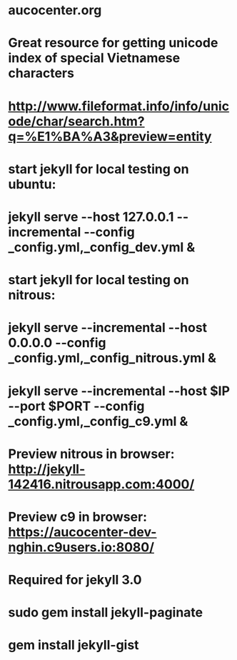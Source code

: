 # aucocenter.org
# Great resource for getting unicode index of special Vietnamese characters
# http://www.fileformat.info/info/unicode/char/search.htm?q=%E1%BA%A3&preview=entity
# start jekyll for local testing on ubuntu:
# jekyll serve --host 127.0.0.1 --incremental --config _config.yml,_config_dev.yml &
# start jekyll for local testing on nitrous:
# jekyll serve --incremental --host 0.0.0.0 --config _config.yml,_config_nitrous.yml &
# jekyll serve --incremental --host $IP --port $PORT --config _config.yml,_config_c9.yml &
# Preview nitrous in browser: http://jekyll-142416.nitrousapp.com:4000/
# Preview c9 in browser: https://aucocenter-dev-nghin.c9users.io:8080/
# Required for jekyll 3.0
# sudo gem install jekyll-paginate
# gem install jekyll-gist

